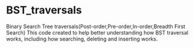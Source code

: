 # BST_traversals
Binary Search Tree traversals(Post-order,Pre-order,In-order,Breadth First Search)
This code created to help better understanding how BST traversal works, including how searching, deleting and inserting works.
